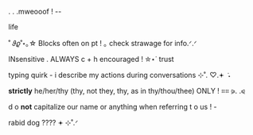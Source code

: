   . . .mweooof ! -- 

life 

˚ 𝜗𝜚˚⋆｡☆ Blocks often on pt ! ｡ check strawage for info.ᐟ.ᐟ


INsensitive . ALWAYS c + h encouraged ! ✮⋆˙ trust


typing quirk - i describe my actions during conversations ⊹˚. ♡.𖥔 ݁ ˖


**strictly** he/her/thy (thy, not they, thy, as in thy/thou/thee) ONLY ! ⌗⌗ ⪩. .⪨

d o **not** capitalize our name or anything when referring t o us ! - 

rabid dog ???? 𖥔 ⊹˚.ᐟ
